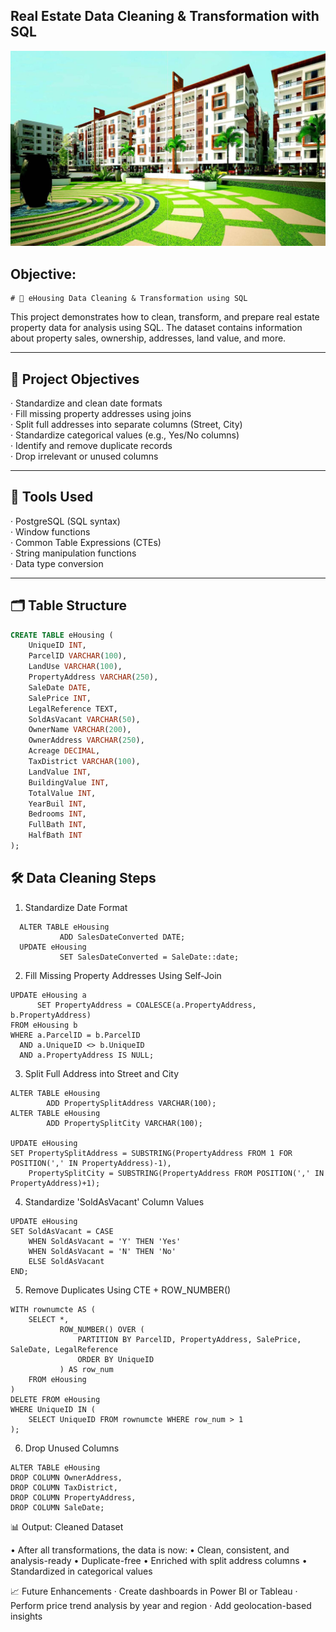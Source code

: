 ##  Real Estate Data Cleaning & Transformation with SQL
![E Housing logo](https://github.com/vikassaraswatiitg26/EHousing_sql_project/blob/main/EHousing_logo.jpeg)

## Objective:
    # 🏡 eHousing Data Cleaning & Transformation using SQL

This project demonstrates how to clean, transform, and prepare real estate property data for analysis using SQL. The dataset contains information about property sales, ownership, addresses, land value, and more.

---

## 📌 Project Objectives

· Standardize and clean date formats  
· Fill missing property addresses using joins  
· Split full addresses into separate columns (Street, City)  
· Standardize categorical values (e.g., Yes/No columns)  
· Identify and remove duplicate records  
· Drop irrelevant or unused columns  

---

## 🧰 Tools Used

· PostgreSQL (SQL syntax)  
· Window functions  
· Common Table Expressions (CTEs)  
· String manipulation functions  
· Data type conversion  

---

## 🗂️ Table Structure

```sql
CREATE TABLE eHousing (
    UniqueID INT,
    ParcelID VARCHAR(100),
    LandUse VARCHAR(100),
    PropertyAddress VARCHAR(250),
    SaleDate DATE,
    SalePrice INT,
    LegalReference TEXT,
    SoldAsVacant VARCHAR(50),
    OwnerName VARCHAR(200),
    OwnerAddress VARCHAR(250),
    Acreage DECIMAL,
    TaxDistrict VARCHAR(100),
    LandValue INT,
    BuildingValue INT,
    TotalValue INT,
    YearBuil INT,
    Bedrooms INT,
    FullBath INT,
    HalfBath INT
);


```
## 🛠️ Data Cleaning Steps
1. Standardize Date Format
```
  ALTER TABLE eHousing
           ADD SalesDateConverted DATE;
  UPDATE eHousing
           SET SalesDateConverted = SaleDate::date;
```

2. Fill Missing Property Addresses Using Self-Join
```
UPDATE eHousing a
      SET PropertyAddress = COALESCE(a.PropertyAddress, b.PropertyAddress)
FROM eHousing b
WHERE a.ParcelID = b.ParcelID
  AND a.UniqueID <> b.UniqueID
  AND a.PropertyAddress IS NULL;
```

3. Split Full Address into Street and City

```
ALTER TABLE eHousing
        ADD PropertySplitAddress VARCHAR(100);
ALTER TABLE eHousing
        ADD PropertySplitCity VARCHAR(100);

UPDATE eHousing
SET PropertySplitAddress = SUBSTRING(PropertyAddress FROM 1 FOR POSITION(',' IN PropertyAddress)-1),
    PropertySplitCity = SUBSTRING(PropertyAddress FROM POSITION(',' IN PropertyAddress)+1);

```

4.  Standardize 'SoldAsVacant' Column Values

```
UPDATE eHousing
SET SoldAsVacant = CASE
    WHEN SoldAsVacant = 'Y' THEN 'Yes'
    WHEN SoldAsVacant = 'N' THEN 'No'
    ELSE SoldAsVacant
END;
```

5.  Remove Duplicates Using CTE + ROW_NUMBER()

```
WITH rownumcte AS (
    SELECT *,
           ROW_NUMBER() OVER (
               PARTITION BY ParcelID, PropertyAddress, SalePrice, SaleDate, LegalReference
               ORDER BY UniqueID
           ) AS row_num
    FROM eHousing
)
DELETE FROM eHousing
WHERE UniqueID IN (
    SELECT UniqueID FROM rownumcte WHERE row_num > 1
);

```

6.  Drop Unused Columns

```
ALTER TABLE eHousing
DROP COLUMN OwnerAddress,
DROP COLUMN TaxDistrict,
DROP COLUMN PropertyAddress,
DROP COLUMN SaleDate;

```

📊 Output: Cleaned Dataset

• After all transformations, the data is now:
• Clean, consistent, and analysis-ready
• Duplicate-free
• Enriched with split address columns
• Standardized in categorical values

📈 Future Enhancements
· Create dashboards in Power BI or Tableau
· Perform price trend analysis by year and region
· Add geolocation-based insights

